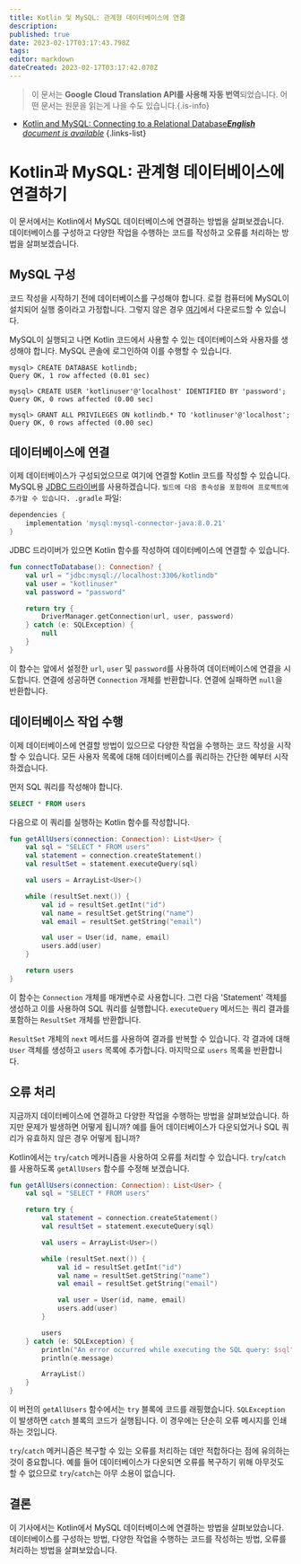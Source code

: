 ```yaml
---
title: Kotlin 및 MySQL: 관계형 데이터베이스에 연결
description: 
published: true
date: 2023-02-17T03:17:43.798Z
tags: 
editor: markdown
dateCreated: 2023-02-17T03:17:42.070Z
---
```


> 이 문서는 **Google Cloud Translation API를 사용해 자동 번역**되었습니다.
어떤 문서는 원문을 읽는게 나을 수도 있습니다.{.is-info}



- [Kotlin and MySQL: Connecting to a Relational Database***English** document is available*](/en/Knowledge-base/Kotlin/kotlin-and-mysql-connecting-to-a-relational-database)
{.links-list}


# Kotlin과 MySQL: 관계형 데이터베이스에 연결하기

이 문서에서는 Kotlin에서 MySQL 데이터베이스에 연결하는 방법을 살펴보겠습니다. 데이터베이스를 구성하고 다양한 작업을 수행하는 코드를 작성하고 오류를 처리하는 방법을 살펴보겠습니다.

## MySQL 구성

코드 작성을 시작하기 전에 데이터베이스를 구성해야 합니다. 로컬 컴퓨터에 MySQL이 설치되어 실행 중이라고 가정합니다. 그렇지 않은 경우 [여기](https://dev.mysql.com/doc/refman/8.0/en/installing.html)에서 다운로드할 수 있습니다.

MySQL이 실행되고 나면 Kotlin 코드에서 사용할 수 있는 데이터베이스와 사용자를 생성해야 합니다. MySQL 콘솔에 로그인하여 이를 수행할 수 있습니다.

```mysql
mysql> CREATE DATABASE kotlindb;
Query OK, 1 row affected (0.01 sec)

mysql> CREATE USER 'kotlinuser'@'localhost' IDENTIFIED BY 'password';
Query OK, 0 rows affected (0.00 sec)

mysql> GRANT ALL PRIVILEGES ON kotlindb.* TO 'kotlinuser'@'localhost';
Query OK, 0 rows affected (0.00 sec)
```

## 데이터베이스에 연결

이제 데이터베이스가 구성되었으므로 여기에 연결할 Kotlin 코드를 작성할 수 있습니다. MySQL용 [JDBC 드라이버](https://dev.mysql.com/doc/connector-j/8.0/en/)를 사용하겠습니다. `빌드에 다음 종속성을 포함하여 프로젝트에 추가할 수 있습니다. .gradle` 파일:

```groovy
dependencies {
    implementation 'mysql:mysql-connector-java:8.0.21'
}
```

JDBC 드라이버가 있으면 Kotlin 함수를 작성하여 데이터베이스에 연결할 수 있습니다.

```kotlin
fun connectToDatabase(): Connection? {
    val url = "jdbc:mysql://localhost:3306/kotlindb"
    val user = "kotlinuser"
    val password = "password"

    return try {
        DriverManager.getConnection(url, user, password)
    } catch (e: SQLException) {
        null
    }
}
```

이 함수는 앞에서 설정한 `url`, `user` 및 `password`를 사용하여 데이터베이스에 연결을 시도합니다. 연결에 성공하면 `Connection` 개체를 반환합니다. 연결에 실패하면 `null`을 반환합니다.

## 데이터베이스 작업 수행

이제 데이터베이스에 연결할 방법이 있으므로 다양한 작업을 수행하는 코드 작성을 시작할 수 있습니다. 모든 사용자 목록에 대해 데이터베이스를 쿼리하는 간단한 예부터 시작하겠습니다.

먼저 SQL 쿼리를 작성해야 합니다.

```sql
SELECT * FROM users
```

다음으로 이 쿼리를 실행하는 Kotlin 함수를 작성합니다.

```kotlin
fun getAllUsers(connection: Connection): List<User> {
    val sql = "SELECT * FROM users"
    val statement = connection.createStatement()
    val resultSet = statement.executeQuery(sql)

    val users = ArrayList<User>()

    while (resultSet.next()) {
        val id = resultSet.getInt("id")
        val name = resultSet.getString("name")
        val email = resultSet.getString("email")

        val user = User(id, name, email)
        users.add(user)
    }

    return users
}
```

이 함수는 `Connection` 개체를 매개변수로 사용합니다. 그런 다음 'Statement' 객체를 생성하고 이를 사용하여 SQL 쿼리를 실행합니다. `executeQuery` 메서드는 쿼리 결과를 포함하는 `ResultSet` 개체를 반환합니다.

`ResultSet` 개체의 `next` 메서드를 사용하여 결과를 반복할 수 있습니다. 각 결과에 대해 `User` 객체를 생성하고 `users` 목록에 추가합니다. 마지막으로 `users` 목록을 반환합니다.

## 오류 처리

지금까지 데이터베이스에 연결하고 다양한 작업을 수행하는 방법을 살펴보았습니다. 하지만 문제가 발생하면 어떻게 됩니까? 예를 들어 데이터베이스가 다운되었거나 SQL 쿼리가 유효하지 않은 경우 어떻게 됩니까?

Kotlin에서는 `try`/`catch` 메커니즘을 사용하여 오류를 처리할 수 있습니다. `try`/`catch`를 사용하도록 `getAllUsers` 함수를 수정해 보겠습니다.

```kotlin
fun getAllUsers(connection: Connection): List<User> {
    val sql = "SELECT * FROM users"

    return try {
        val statement = connection.createStatement()
        val resultSet = statement.executeQuery(sql)

        val users = ArrayList<User>()

        while (resultSet.next()) {
            val id = resultSet.getInt("id")
            val name = resultSet.getString("name")
            val email = resultSet.getString("email")

            val user = User(id, name, email)
            users.add(user)
        }

        users
    } catch (e: SQLException) {
        println("An error occurred while executing the SQL query: $sql")
        println(e.message)

        ArrayList()
    }
}
```

이 버전의 `getAllUsers` 함수에서는 `try` 블록에 코드를 래핑했습니다. `SQLException`이 발생하면 `catch` 블록의 코드가 실행됩니다. 이 경우에는 단순히 오류 메시지를 인쇄하는 것입니다.

`try`/`catch` 메커니즘은 복구할 수 있는 오류를 처리하는 데만 적합하다는 점에 유의하는 것이 중요합니다. 예를 들어 데이터베이스가 다운되면 오류를 복구하기 위해 아무것도 할 수 없으므로 `try`/`catch`는 아무 소용이 없습니다.

## 결론

이 기사에서는 Kotlin에서 MySQL 데이터베이스에 연결하는 방법을 살펴보았습니다. 데이터베이스를 구성하는 방법, 다양한 작업을 수행하는 코드를 작성하는 방법, 오류를 처리하는 방법을 살펴보았습니다.